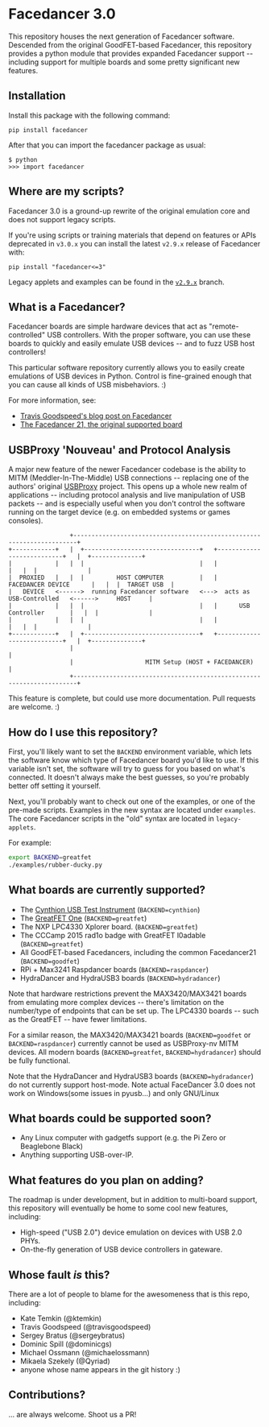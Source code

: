 # Facedancer 3.0

This repository houses the next generation of Facedancer software. Descended from
the original GoodFET-based Facedancer, this repository provides a python module
that provides expanded Facedancer support -- including support for multiple boards
and some pretty significant new features.


## Installation

Install this package with the following command:

    pip install facedancer

After that you can import the facedancer package as usual:

    $ python
    >>> import facedancer


## Where are my scripts?

Facedancer 3.0 is a ground-up rewrite of the original emulation core
and does not support legacy scripts.

If you're using scripts or training materials that depend on features
or APIs deprecated in `v3.0.x` you can install the latest `v2.9.x`
release of Facedancer with:

    pip install "facedancer<=3"

Legacy applets and examples can be found in the [`v2.9.x`](https://github.com/greatscottgadgets/facedancer/tree/v2.9.x)
branch.


## What is a Facedancer?

Facedancer boards are simple hardware devices that act as "remote-controlled" USB
controllers. With the proper software, you can use these boards to quickly and
easily emulate USB devices -- and to fuzz USB host controllers!

This particular software repository currently allows you to easily create emulations
of USB devices in Python. Control is fine-grained enough that you can cause all
kinds of USB misbehaviors. :)

For more information, see:

 * [Travis Goodspeed's blog post on Facedancer](http://travisgoodspeed.blogspot.com/2012/07/emulating-usb-devices-with-python.html)
 * [The Facedancer 21, the original supported board](http://goodfet.sourceforge.net/hardware/facedancer21/)

## USBProxy 'Nouveau' and Protocol Analysis

A major new feature of the newer Facedancer codebase is the ability to MITM (Meddler-In-The-Middle) USB connections -- replacing one of the authors' original [USBProxy](https://github.com/dominicgs/usbproxy)
project. This opens up a whole new realm of applications -- including protocol analysis
and live manipulation of USB packets -- and is especially useful when you don't control
the software running on the target device (e.g. on embedded systems or games consoles).

```
                 +-----------------------------------------------------------------------+
+------------+   |  +--------------------------------+   +---------------------------+   |  +--------------+
|            |   |  |                                |   |                           |   |  |              |
|  PROXIED   |   |  |         HOST COMPUTER          |   |    FACEDANCER DEVICE      |   |  |  TARGET USB  |
|   DEVICE   <------>  running Facedancer software   <--->  acts as USB-Controlled   <------>     HOST     |
|            |   |  |                                |   |      USB Controller       |   |  |              |
|            |   |  |                                |   |                           |   |  |              |
+------------+   |  +--------------------------------+   +---------------------------+   |  +--------------+
                 |                                                                       |
                 |                    MITM Setup (HOST + FACEDANCER)                     |
                 +-----------------------------------------------------------------------+
```


This feature is complete, but could use more documentation. Pull requests are welcome. :)


## How do I use this repository?

First, you'll likely want to set the ```BACKEND``` environment variable, which lets
the software know which type of Facedancer board you'd like to use. If this variable
isn't set, the software will try to guess for you based on what's connected. It doesn't
always make the best guesses, so you're probably better off setting it yourself.

Next, you'll probably want to check out one of the examples, or one of the pre-made scripts.
Examples in the new syntax are located under `examples`. The core Facedancer scripts in the
"old" syntax are located in `legacy-applets`.

For example:

```sh
export BACKEND=greatfet
./examples/rubber-ducky.py
```

## What boards are currently supported?

 * The [Cynthion USB Test Instrument](http://greatscottgadgets.com/cynthion/) (```BACKEND=cynthion```)
 * The [GreatFET One](http://greatscottgadgets.com/greatfet/) (```BACKEND=greatfet```)
 * The NXP LPC4330 Xplorer board. (```BACKEND=greatfet```)
 * The CCCamp 2015 rad1o badge with GreatFET l0adable (```BACKEND=greatfet```)
 * All GoodFET-based Facedancers, including the common Facedancer21 (```BACKEND=goodfet```)
 * RPi + Max3241 Raspdancer boards (```BACKEND=raspdancer```)
 * HydraDancer and HydraUSB3 boards (```BACKEND=hydradancer```)

Note that hardware restrictions prevent the MAX3420/MAX3421 boards from emulating
more complex devices -- there's limitation on the number/type of endpoints that can be
set up. The LPC4330 boards -- such as the GreatFET -- have fewer limitations.

For a similar reason, the MAX3420/MAX3421 boards (`BACKEND=goodfet` or `BACKEND=raspdancer`)
currently cannot be used as USBProxy-nv MITM devices. All modern boards (`BACKEND=greatfet`, `BACKEND=hydradancer`)
should be fully functional.

Note that the HydraDancer and HydraUSB3 boards (`BACKEND=hydradancer`) do not currently support host-mode.
Note actual FaceDancer 3.0 does not work on Windows(some issues in pyusb...) and only GNU/Linux

## What boards could be supported soon?

 * Any Linux computer with gadgetfs support (e.g. the Pi Zero or Beaglebone Black)
 * Anything supporting USB-over-IP.

## What features do you plan on adding?

The roadmap is under development, but in addition to multi-board support, this repository
will eventually be home to some cool new features, including:

 * High-speed ("USB 2.0") device emulation on devices with USB 2.0 PHYs.
 * On-the-fly generation of USB device controllers in gateware.

## Whose fault _is_ this?

There are a lot of people to blame for the awesomeness that is this repo,
including:

 * Kate Temkin (@ktemkin)
 * Travis Goodspeed (@travisgoodspeed)
 * Sergey Bratus (@sergeybratus)
 * Dominic Spill (@dominicgs)
 * Michael Ossmann (@michaelossmann)
 * Mikaela Szekely (@Qyriad)
 * anyone whose name appears in the git history :)

## Contributions?

... are always welcome. Shoot us a PR!
